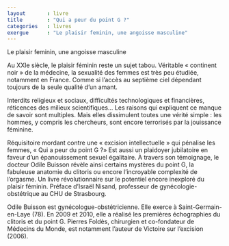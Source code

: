 ```yaml
---
layout       : livre
title        : "Qui a peur du point G ?"
categories   : livres
exergue      : "Le plaisir feminin, une angoisse masculine"
---
```


Le plaisir feminin, une angoisse masculine

Au XXIe siècle, le plaisir féminin reste un sujet tabou. Véritable « continent noir » de la médecine, la sexualité des femmes est très peu étudiée, notamment en France. Comme si l’accès au septième ciel dépendant toujours de la seule qualité d’un amant.

Interdits religieux et sociaux, difficultés technologiques et financières, réticences des milieux scientifiques... Les raisons qui expliquent ce manque de savoir sont multiples. Mais elles dissimulent toutes une vérité simple : les hommes, y compris les chercheurs, sont encore terrorisés par la jouissance féminine.

Réquisitoire mordant contre une « excision intellectuelle » qui pénalise les femmes, « Qui a peur du point G ?» Est aussi un plaidoyer jubilatoire en faveur d’un épanouissement sexuel égalitaire. À travers son témoignage, le docteur Odile Buisson révèle ainsi certains mystères du point G, la fabuleuse anatomie du clitoris ou encore l’incroyable complexité de l’orgasme.
Un livre révolutionnaire sur le potentiel encore inexploré du plaisir féminin.
Préface d’Israël Nisand, professeur de gynécologie-obstétrique au CHU de Strasbourg.

Odile Buisson est gynécologue-obstétricienne. Elle exerce à Saint-Germain-en-Laye (78). En 2009 et 2010, elle a réalisé les premières échographies du clitoris et du point G.
Pierres Foldès, chirurgien et co-fondateur de Médecins du Monde, est notamment l’auteur de Victoire sur l’excision (2006).
